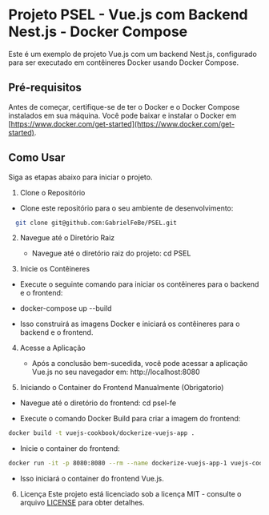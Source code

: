 # Projeto PSEL - Vue.js com Backend Nest.js - Docker Compose

Este é um exemplo de projeto Vue.js com um backend Nest.js, configurado para ser executado em contêineres Docker usando Docker Compose.

## Pré-requisitos

Antes de começar, certifique-se de ter o Docker e o Docker Compose instalados em sua máquina. Você pode baixar e instalar o Docker em [https://www.docker.com/get-started](https://www.docker.com/get-started).

## Como Usar

Siga as etapas abaixo para iniciar o projeto.

1.  Clone o Repositório

- Clone este repositório para o seu ambiente de desenvolvimento:

```bash
  git clone git@github.com:GabrielFeBe/PSEL.git
```

2. Navegue até o Diretório Raiz

   - Navegue até o diretório raiz do projeto:
     cd PSEL

3. Inicie os Contêineres

- Execute o seguinte comando para iniciar os contêineres para o backend e o frontend:

- docker-compose up --build

- Isso construirá as imagens Docker e iniciará os contêineres para o backend e o frontend.

4. Acesse a Aplicação

   - Após a conclusão bem-sucedida, você pode acessar a aplicação Vue.js no seu navegador em:
     http://localhost:8080

5. Iniciando o Container do Frontend Manualmente (Obrigatorio)

- Navegue até o diretório do frontend:
  cd psel-fe

- Execute o comando Docker Build para criar a imagem do frontend:

```bash
docker build -t vuejs-cookbook/dockerize-vuejs-app .
```

- Inicie o container do frontend:

```bash
docker run -it -p 8080:8080 --rm --name dockerize-vuejs-app-1 vuejs-cookbook/dockerize-vuejs-app
```

- Isso iniciará o container do frontend Vue.js.

6. Licença
   Este projeto está licenciado sob a licença MIT - consulte o arquivo <a href=''>LICENSE<a> para obter detalhes.
